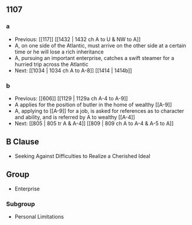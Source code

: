 ## 1107
### a
- Previous: [[117]] [[1432 | 1432 ch A to U &amp; NW to A]] 
- A, on one side of the Atlantic, must arrive on the other side at a certain time or he will lose a rich inheritance
- A, pursuing an important enterprise, catches a swift steamer for a hurried trip across the Atlantic
- Next: [[1034 | 1034 ch A to A-8]] [[1414 | 1414b]] 

### b
- Previous: [[606]] [[1129 | 1129a ch A-4 to A-9]] 
- A applies for the position of butler in the home of wealthy [[A-9]]
- A, applying to [[A-9]] for a job, is asked for references as to character and ability, and is referred by A to wealthy [[A-4]]
- Next: [[805 | 805 tr A &amp; A-4]] [[809 | 809 ch A to A-4 &amp; A-5 to A]] 

## B Clause
- Seeking Against Difficulties to Realize a Cherished Ideal

## Group
- Enterprise

### Subgroup
- Personal Limitations


